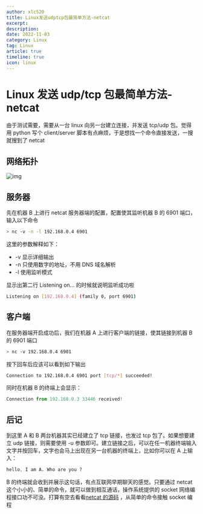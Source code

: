 ```yaml
---
author: xlc520
title: Linux发送udptcp包最简单方法-netcat
excerpt: 
description: 
date: 2022-11-03
category: Linux
tag: Linux
article: true
timeline: true
icon: linux
---
```


# Linux 发送 udp/tcp 包最简单方法-netcat

由于测试需要，需要从一台 linux 向另一台建立连接，并发送 tcp/udp 包。觉得用 python 写个 client/server
脚本有点麻烦，于是想找一个命令直接发送，一搜就搜到了 netcat

## 网络拓扑

![img](https://bitbucket.org/xlc520/blogasset/raw/main/images3/a2ae9f6f67a64c6587f07caffddca26b.png)

## 服务器

先在机器 B 上进行 netcat 服务器端的配置，配置使其监听机器 B 的 6901 端口，输入以下命令

```bash
> nc -v -n -l 192.168.0.4 6901
```

这里的参数解释如下：

- -v 显示详细输出
- -n 只使用数字的地址，不用 DNS 域名解析
- -l 使用监听模式

显示出第二行 Listening on... 的时候就说明监听成功啦

```bash
Listening on [192.168.0.4] (family 0, port 6901)
```

## 客户端

在服务器端开启成功后，我们在机器 A 上进行客户端的链接，使其链接到机器 B 的 6901 端口

```bash
> nc -v 192.168.0.4 6901
```

按下回车后应该可以看到如下输出

```bash
Connection to 192.168.0.4 6901 port [tcp/*] succeeded!
```

同时在机器 B 的终端上会显示：

```typescript
Connection from 192.168.0.3 33446 received!
```

## 后记

到这里 A 和 B 两台机器其实已经建立了 tcp 链接，也发过 tcp 包了。如果想要建立 udp 链接，则需要使用 -u
参数即可。建立链接之后，可以在任一机器终端输入文字并按回车，文字也会马上出现在另一台机器的终端上，比如你可以在 A 上输入：

```css
hello, I am A. Who are you ?
```

B 的终端就会收到并展示这句话，有点互联网早期聊天的感觉。只要通过 netcat 这个小小的、简单的命令，就可以做到相互通话，操作系统提供的
socket
网络编程接口功不可没。打算有空去看看[netcat 的源码](https://github.com/openbsd/src/blob/master/usr.bin/nc/netcat.c)
，从简单的命令接触 socket 编程
